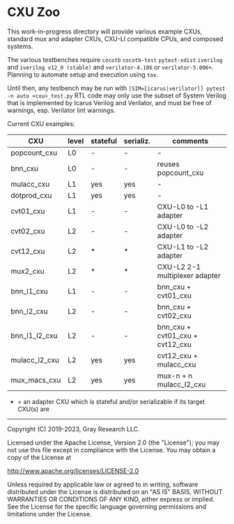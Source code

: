 CXU Zoo
=======

This work-in-progress directory will provide various example CXUs, standard mux and adapter CXUs,
CXU-LI compatible CPUs, and composed systems.

The various testbenches require `cocotb` `cocotb-test` `pytest-xdist` `iverilog`
and `iverilog v12_0 (stable)` and `verilator-4.106` or `verilator-5.006+`.
Planning to automate setup and execution using `tox`.

Until then, any testbench may be run with
`
[SIM=[icarus|verilator]] pytest -n auto <cxu>_test.py
`
RTL code may only use the subset of System Verilog that is implemented by Icarus Verilog and
Verilator, and must be free of warnings, esp. Verilator lint warnings.

Current CXU examples:

| CXU             | level | stateful | serializ. | comments                           |
|-----------------|-------|----------|-----------|------------------------------------|
| popcount_cxu    | L0    | -        | -         | -                                  |
| bnn_cxu         | L0    | -        | -         | reuses popcount_cxu                |
| mulacc_cxu      | L1    | yes      | yes       | -                                  |
| dotprod_cxu     | L1    | yes      | yes       | -                                  |
| cvt01_cxu       | L1    | -        | -         | CXU-L0 to -L1 adapter              |
| cvt02_cxu       | L2    | -        | -         | CXU-L0 to -L2 adapter              |
| cvt12_cxu       | L2    | *        | *         | CXU-L1 to -L2 adapter              |
| mux2_cxu        | L2    | *        | *         | CXU-L2 2-1 multiplexer adapter     |
| bnn_l1_cxu      | L1    | -        | -         | bnn_cxu + cvt01_cxu                |
| bnn_l2_cxu      | L2    | -        | -         | bnn_cxu + cvt02_cxu                |
| bnn_l1_l2_cxu   | L2    | -        | -         | bnn_cxu + cvt01_cxu + cvt12_cxu    |
| mulacc_l2_cxu   | L2    | yes      | yes       | cvt12_cxu + mulacc_cxu             |
| mux_macs_cxu    | L2    | yes      | yes       | mux-n + n mulacc_l2_cxu            |

* = an adapter CXU which is stateful and/or serializable if its target CXU(s) are

* * *

Copyright (C) 2019-2023, Gray Research LLC.

Licensed under the Apache License, Version 2.0 (the "License");
you may not use this file except in compliance with the License.
You may obtain a copy of the License at

   http://www.apache.org/licenses/LICENSE-2.0

Unless required by applicable law or agreed to in writing, software
distributed under the License is distributed on an "AS IS" BASIS,
WITHOUT WARRANTIES OR CONDITIONS OF ANY KIND, either express or implied.
See the License for the specific language governing permissions and
limitations under the License.
